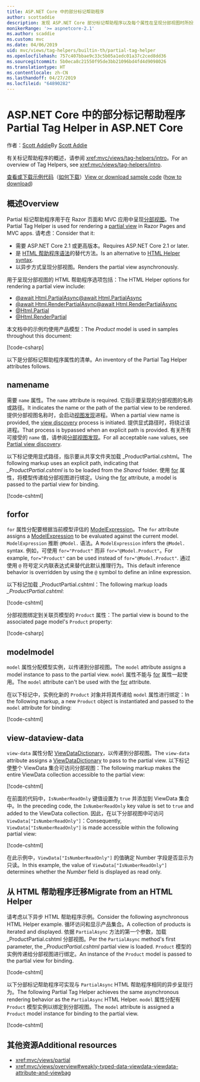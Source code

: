 ```yaml
---
title: ASP.NET Core 中的部分标记帮助程序
author: scottaddie
description: 发现 ASP.NET Core 部分标记帮助程序以及每个属性在呈现分部视图时所扮演的角色。
monikerRange: '>= aspnetcore-2.1'
ms.author: scaddie
ms.custom: mvc
ms.date: 04/06/2019
uid: mvc/views/tag-helpers/builtin-th/partial-tag-helper
ms.openlocfilehash: 757c407bbae9c33c5b05a1edc01a37c2ced8dd36
ms.sourcegitcommit: 5b0eca8c21550f95de3bb21096bd4fd4d9098026
ms.translationtype: HT
ms.contentlocale: zh-CN
ms.lasthandoff: 04/27/2019
ms.locfileid: "64890282"
---
```

# <a name="partial-tag-helper-in-aspnet-core"></a><span data-ttu-id="4c5f7-103">ASP.NET Core 中的部分标记帮助程序</span><span class="sxs-lookup"><span data-stu-id="4c5f7-103">Partial Tag Helper in ASP.NET Core</span></span>

<span data-ttu-id="4c5f7-104">作者：[Scott Addie](https://github.com/scottaddie)</span><span class="sxs-lookup"><span data-stu-id="4c5f7-104">By [Scott Addie](https://github.com/scottaddie)</span></span>

<span data-ttu-id="4c5f7-105">有关标记帮助程序的概述，请参阅 <xref:mvc/views/tag-helpers/intro>。</span><span class="sxs-lookup"><span data-stu-id="4c5f7-105">For an overview of Tag Helpers, see <xref:mvc/views/tag-helpers/intro>.</span></span>

<span data-ttu-id="4c5f7-106">[查看或下载示例代码](https://github.com/aspnet/AspNetCore.Docs/tree/master/aspnetcore/mvc/views/tag-helpers/built-in/samples)（[如何下载](xref:index#how-to-download-a-sample)）</span><span class="sxs-lookup"><span data-stu-id="4c5f7-106">[View or download sample code](https://github.com/aspnet/AspNetCore.Docs/tree/master/aspnetcore/mvc/views/tag-helpers/built-in/samples) ([how to download](xref:index#how-to-download-a-sample))</span></span>

## <a name="overview"></a><span data-ttu-id="4c5f7-107">概述</span><span class="sxs-lookup"><span data-stu-id="4c5f7-107">Overview</span></span>

<span data-ttu-id="4c5f7-108">Partial 标记帮助程序用于在 Razor 页面和 MVC 应用中呈现[分部视图](xref:mvc/views/partial)。</span><span class="sxs-lookup"><span data-stu-id="4c5f7-108">The Partial Tag Helper is used for rendering a [partial view](xref:mvc/views/partial) in Razor Pages and MVC apps.</span></span> <span data-ttu-id="4c5f7-109">请考虑：</span><span class="sxs-lookup"><span data-stu-id="4c5f7-109">Consider that it:</span></span>

* <span data-ttu-id="4c5f7-110">需要 ASP.NET Core 2.1 或更高版本。</span><span class="sxs-lookup"><span data-stu-id="4c5f7-110">Requires ASP.NET Core 2.1 or later.</span></span>
* <span data-ttu-id="4c5f7-111">是 [HTML 帮助程序语法](xref:mvc/views/partial#reference-a-partial-view)的替代方法。</span><span class="sxs-lookup"><span data-stu-id="4c5f7-111">Is an alternative to [HTML Helper syntax](xref:mvc/views/partial#reference-a-partial-view).</span></span>
* <span data-ttu-id="4c5f7-112">以异步方式呈现分部视图。</span><span class="sxs-lookup"><span data-stu-id="4c5f7-112">Renders the partial view asynchronously.</span></span>

<span data-ttu-id="4c5f7-113">用于呈现分部视图的 HTML 帮助程序选项包括：</span><span class="sxs-lookup"><span data-stu-id="4c5f7-113">The HTML Helper options for rendering a partial view include:</span></span>

* [<span data-ttu-id="4c5f7-114">@await Html.PartialAsync</span><span class="sxs-lookup"><span data-stu-id="4c5f7-114">@await Html.PartialAsync</span></span>](/dotnet/api/microsoft.aspnetcore.mvc.rendering.htmlhelperpartialextensions.partialasync)
* [<span data-ttu-id="4c5f7-115">@await Html.RenderPartialAsync</span><span class="sxs-lookup"><span data-stu-id="4c5f7-115">@await Html.RenderPartialAsync</span></span>](/dotnet/api/microsoft.aspnetcore.mvc.rendering.htmlhelperpartialextensions.renderpartialasync)
* [@Html.Partial](/dotnet/api/microsoft.aspnetcore.mvc.rendering.htmlhelperpartialextensions.partial)
* [@Html.RenderPartial](/dotnet/api/microsoft.aspnetcore.mvc.rendering.htmlhelperpartialextensions.renderpartial)

<span data-ttu-id="4c5f7-116">本文档中的示例均使用产品模型：</span><span class="sxs-lookup"><span data-stu-id="4c5f7-116">The *Product* model is used in samples throughout this document:</span></span>

[!code-csharp[](samples/TagHelpersBuiltIn/Models/Product.cs)]

<span data-ttu-id="4c5f7-117">以下是分部标记帮助程序属性的清单。</span><span class="sxs-lookup"><span data-stu-id="4c5f7-117">An inventory of the Partial Tag Helper attributes follows.</span></span>

## <a name="name"></a><span data-ttu-id="4c5f7-118">name</span><span class="sxs-lookup"><span data-stu-id="4c5f7-118">name</span></span>

<span data-ttu-id="4c5f7-119">需要 `name` 属性。</span><span class="sxs-lookup"><span data-stu-id="4c5f7-119">The `name` attribute is required.</span></span> <span data-ttu-id="4c5f7-120">它指示要呈现的分部视图的名称或路径。</span><span class="sxs-lookup"><span data-stu-id="4c5f7-120">It indicates the name or the path of the partial view to be rendered.</span></span> <span data-ttu-id="4c5f7-121">提供分部视图名称时，会启动[视图发现](xref:mvc/views/overview#view-discovery)进程。</span><span class="sxs-lookup"><span data-stu-id="4c5f7-121">When a partial view name is provided, the [view discovery](xref:mvc/views/overview#view-discovery) process is initiated.</span></span> <span data-ttu-id="4c5f7-122">提供显式路径时，将绕过该进程。</span><span class="sxs-lookup"><span data-stu-id="4c5f7-122">That process is bypassed when an explicit path is provided.</span></span> <span data-ttu-id="4c5f7-123">有关所有可接受的 `name` 值，请参阅[分部视图发现](xref:mvc/views/partial#partial-view-discovery)。</span><span class="sxs-lookup"><span data-stu-id="4c5f7-123">For all acceptable `name` values, see [Partial view discovery](xref:mvc/views/partial#partial-view-discovery).</span></span>

<span data-ttu-id="4c5f7-124">以下标记使用显式路径，指示要从共享文件夹加载 _ProductPartial.cshtml。</span><span class="sxs-lookup"><span data-stu-id="4c5f7-124">The following markup uses an explicit path, indicating that *_ProductPartial.cshtml* is to be loaded from the *Shared* folder.</span></span> <span data-ttu-id="4c5f7-125">使用 [for](#for) 属性，将模型传递给分部视图进行绑定。</span><span class="sxs-lookup"><span data-stu-id="4c5f7-125">Using the [for](#for) attribute, a model is passed to the partial view for binding.</span></span>

[!code-cshtml[](samples/TagHelpersBuiltIn/Pages/Product.cshtml?name=snippet_Name)]

## <a name="for"></a><span data-ttu-id="4c5f7-126">for</span><span class="sxs-lookup"><span data-stu-id="4c5f7-126">for</span></span>

<span data-ttu-id="4c5f7-127">`for` 属性分配要根据当前模型评估的 [ModelExpression](/dotnet/api/microsoft.aspnetcore.mvc.viewfeatures.modelexpression)。</span><span class="sxs-lookup"><span data-stu-id="4c5f7-127">The `for` attribute assigns a [ModelExpression](/dotnet/api/microsoft.aspnetcore.mvc.viewfeatures.modelexpression) to be evaluated against the current model.</span></span> <span data-ttu-id="4c5f7-128">`ModelExpression` 推断 `@Model.` 语法。</span><span class="sxs-lookup"><span data-stu-id="4c5f7-128">A `ModelExpression` infers the `@Model.` syntax.</span></span> <span data-ttu-id="4c5f7-129">例如，可使用 `for="Product"` 而非 `for="@Model.Product"`。</span><span class="sxs-lookup"><span data-stu-id="4c5f7-129">For example, `for="Product"` can be used instead of `for="@Model.Product"`.</span></span> <span data-ttu-id="4c5f7-130">通过使用 `@` 符号定义内联表达式来替代此默认推理行为。</span><span class="sxs-lookup"><span data-stu-id="4c5f7-130">This default inference behavior is overridden by using the `@` symbol to define an inline expression.</span></span>

<span data-ttu-id="4c5f7-131">以下标记加载 _ProductPartial.cshtml：</span><span class="sxs-lookup"><span data-stu-id="4c5f7-131">The following markup loads *_ProductPartial.cshtml*:</span></span>

[!code-cshtml[](samples/TagHelpersBuiltIn/Pages/Product.cshtml?name=snippet_For)]

<span data-ttu-id="4c5f7-132">分部视图绑定到关联页模型的 `Product` 属性：</span><span class="sxs-lookup"><span data-stu-id="4c5f7-132">The partial view is bound to the associated page model's `Product` property:</span></span>

[!code-csharp[](samples/TagHelpersBuiltIn/Pages/Product.cshtml.cs?highlight=8)]

## <a name="model"></a><span data-ttu-id="4c5f7-133">model</span><span class="sxs-lookup"><span data-stu-id="4c5f7-133">model</span></span>

<span data-ttu-id="4c5f7-134">`model` 属性分配模型实例，以传递到分部视图。</span><span class="sxs-lookup"><span data-stu-id="4c5f7-134">The `model` attribute assigns a model instance to pass to the partial view.</span></span> <span data-ttu-id="4c5f7-135">`model` 属性不能与 [for](#for) 属性一起使用。</span><span class="sxs-lookup"><span data-stu-id="4c5f7-135">The `model` attribute can't be used with the [for](#for) attribute.</span></span>

<span data-ttu-id="4c5f7-136">在以下标记中，实例化新的 `Product` 对象并将其传递给 `model` 属性进行绑定：</span><span class="sxs-lookup"><span data-stu-id="4c5f7-136">In the following markup, a new `Product` object is instantiated and passed to the `model` attribute for binding:</span></span>

[!code-cshtml[](samples/TagHelpersBuiltIn/Pages/Product.cshtml?name=snippet_Model)]

## <a name="view-data"></a><span data-ttu-id="4c5f7-137">view-data</span><span class="sxs-lookup"><span data-stu-id="4c5f7-137">view-data</span></span>

<span data-ttu-id="4c5f7-138">`view-data` 属性分配 [ViewDataDictionary](/dotnet/api/microsoft.aspnetcore.mvc.viewfeatures.viewdatadictionary)，以传递到分部视图。</span><span class="sxs-lookup"><span data-stu-id="4c5f7-138">The `view-data` attribute assigns a [ViewDataDictionary](/dotnet/api/microsoft.aspnetcore.mvc.viewfeatures.viewdatadictionary) to pass to the partial view.</span></span> <span data-ttu-id="4c5f7-139">以下标记使整个 ViewData 集合可访问分部视图：</span><span class="sxs-lookup"><span data-stu-id="4c5f7-139">The following markup makes the entire ViewData collection accessible to the partial view:</span></span>

[!code-cshtml[](samples/TagHelpersBuiltIn/Pages/Product.cshtml?name=snippet_ViewData&highlight=5-)]

<span data-ttu-id="4c5f7-140">在前面的代码中，`IsNumberReadOnly` 键值设置为 `true` 并添加到 ViewData 集合中。</span><span class="sxs-lookup"><span data-stu-id="4c5f7-140">In the preceding code, the `IsNumberReadOnly` key value is set to `true` and added to the ViewData collection.</span></span> <span data-ttu-id="4c5f7-141">因此，在以下分部视图中可访问 `ViewData["IsNumberReadOnly"]`：</span><span class="sxs-lookup"><span data-stu-id="4c5f7-141">Consequently, `ViewData["IsNumberReadOnly"]` is made accessible within the following partial view:</span></span>

[!code-cshtml[](samples/TagHelpersBuiltIn/Pages/Shared/_ProductViewDataPartial.cshtml?highlight=5)]

<span data-ttu-id="4c5f7-142">在此示例中，`ViewData["IsNumberReadOnly"]` 的值确定 Number 字段是否显示为只读。</span><span class="sxs-lookup"><span data-stu-id="4c5f7-142">In this example, the value of `ViewData["IsNumberReadOnly"]` determines whether the *Number* field is displayed as read only.</span></span>

## <a name="migrate-from-an-html-helper"></a><span data-ttu-id="4c5f7-143">从 HTML 帮助程序迁移</span><span class="sxs-lookup"><span data-stu-id="4c5f7-143">Migrate from an HTML Helper</span></span>

<span data-ttu-id="4c5f7-144">请考虑以下异步 HTML 帮助程序示例。</span><span class="sxs-lookup"><span data-stu-id="4c5f7-144">Consider the following asynchronous HTML Helper example.</span></span> <span data-ttu-id="4c5f7-145">循环访问和显示产品集合。</span><span class="sxs-lookup"><span data-stu-id="4c5f7-145">A collection of products is iterated and displayed.</span></span> <span data-ttu-id="4c5f7-146">依据 `PartialAsync` 方法的第一个参数，加载 _ProductPartial.cshtml 分部视图。</span><span class="sxs-lookup"><span data-stu-id="4c5f7-146">Per the `PartialAsync` method's first parameter, the *_ProductPartial.cshtml* partial view is loaded.</span></span> <span data-ttu-id="4c5f7-147">`Product` 模型的实例传递给分部视图进行绑定。</span><span class="sxs-lookup"><span data-stu-id="4c5f7-147">An instance of the `Product` model is passed to the partial view for binding.</span></span>

[!code-cshtml[](samples/TagHelpersBuiltIn/Pages/Products.cshtml?name=snippet_HtmlHelper&highlight=3)]

<span data-ttu-id="4c5f7-148">以下分部标记帮助程序可实现与 `PartialAsync` HTML 帮助程序相同的异步呈现行为。</span><span class="sxs-lookup"><span data-stu-id="4c5f7-148">The following Partial Tag Helper achieves the same asynchronous rendering behavior as the `PartialAsync` HTML Helper.</span></span> <span data-ttu-id="4c5f7-149">`model` 属性分配有 `Product` 模型实例以绑定到分部视图。</span><span class="sxs-lookup"><span data-stu-id="4c5f7-149">The `model` attribute is assigned a `Product` model instance for binding to the partial view.</span></span>

[!code-cshtml[](samples/TagHelpersBuiltIn/Pages/Products.cshtml?name=snippet_TagHelper&highlight=3)]

## <a name="additional-resources"></a><span data-ttu-id="4c5f7-150">其他资源</span><span class="sxs-lookup"><span data-stu-id="4c5f7-150">Additional resources</span></span>

* <xref:mvc/views/partial>
* <xref:mvc/views/overview#weakly-typed-data-viewdata-viewdata-attribute-and-viewbag>
